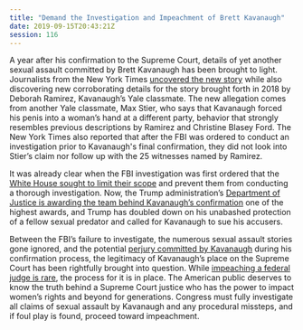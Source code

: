```yaml
---
title: "Demand the Investigation and Impeachment of Brett Kavanaugh"
date: 2019-09-15T20:43:21Z
session: 116
---
```

A year after his confirmation to the Supreme Court, details of yet another sexual assault committed by Brett Kavanaugh has been brought to light. Journalists from the New York Times [uncovered the new story](https://www.nytimes.com/2019/09/14/sunday-review/brett-kavanaugh-deborah-ramirez-yale.html) while also discovering new corroborating details for the story brought forth in 2018 by Deborah Ramirez, Kavanaugh’s Yale classmate. The new allegation comes from another Yale classmate, Max Stier, who says that Kavanaugh forced his penis into a woman’s hand at a different party, behavior that strongly resembles previous descriptions by Ramirez and Christine Blasey Ford. The New York Times also reported that after the FBI was ordered to conduct an investigation prior to Kavanaugh's final confirmation, they did not look into Stier’s claim nor follow up with the 25 witnesses named by Ramirez.

It was already clear when the FBI investigation was first ordered that the [White House sought to limit their scope](https://www.nbcnews.com/politics/politics-news/white-house-limits-scope-fbi-s-investigation-allegations-against-brett-n915061) and prevent them from conducting a thorough investigation. Now, the Trump administration’s [Department of Justice is awarding the team behind Kavanaugh’s confirmation](https://www.nytimes.com/2019/09/13/us/politics/brett-kavanaugh-award.html) one of the highest awards, and Trump has doubled down on his unabashed protection of a fellow sexual predator and called for Kavanaugh to sue his accusers.

Between the FBI’s failure to investigate, the numerous sexual assault stories gone ignored, and the potential [perjury committed by Kavanaugh](https://www.rawstory.com/2018/10/msnbc-legal-analyst-explains-exactly-brett-kavanaugh-perjured-oath/) during his confirmation process, the legitimacy of Kavanaugh’s place on the Supreme Court has been rightfully brought into question. While [impeaching a federal judge is rare](https://www.vox.com/2018/9/27/17910524/supreme-court-impeach-impeachment-brett-kavanaugh), the process for it is in place. The American public deserves to know the truth behind a Supreme Court justice who has the power to impact women’s rights and beyond for generations. Congress must fully investigate all claims of sexual assault by Kavanaugh and any procedural missteps, and if foul play is found, proceed toward impeachment.
